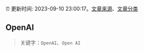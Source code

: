 :alarm_clock: 更新时间: 2023-09-10 23:00:17。[文章来源](/README.md)、[文章分类](/TAGS.md)

## OpenAI


> 关键字：`OpenAI`、`Open AI`



